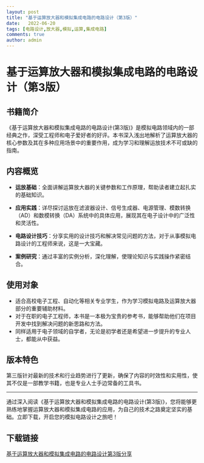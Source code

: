 ```yaml
---
layout: post
title: "基于运算放大器和模拟集成电路的电路设计（第3版）"
date:   2022-06-20
tags: [电路设计,放大器,模拟,运算,集成电路]
comments: true
author: admin
---
```

# 基于运算放大器和模拟集成电路的电路设计（第3版）

## 书籍简介

《基于运算放大器和模拟集成电路的电路设计(第3版)》是模拟电路领域内的一部经典之作，深受工程师和电子爱好者的好评。本书深入浅出地解析了运算放大器的核心参数及其在多种应用场景中的重要作用，成为学习和理解运放技术不可或缺的指南。

## 内容概览

- **运放基础**：全面讲解运算放大器的关键参数和工作原理，帮助读者建立起扎实的基础知识。
  
- **应用实践**：详尽探讨运放在滤波器设计、信号生成器、电源管理、模数转换（AD）和数模转换（DA）系统中的具体应用，展现其在电子设计中的广泛性和灵活性。
  
- **电路设计技巧**：分享实用的设计技巧和解决常见问题的方法，对于从事模拟电路设计的工程师来说，这是一大宝藏。
  
- **案例研究**：通过丰富的实例分析，深化理解，使理论知识与实践操作紧密结合。

## 使用对象

- 适合高校电子工程、自动化等相关专业学生，作为学习模拟电路及运算放大器部分的重要辅助材料。
- 对于在职的电子工程师，本书是一本极为宝贵的参考书，能够帮助他们在项目开发中找到解决问题的新思路和方法。
- 同样适用于电子领域的自学者，无论是初学者还是希望进一步提升的专业人士，都能从中获益。

## 版本特色

第三版针对最新的技术和行业趋势进行了更新，确保了内容的时效性和实用性，使其不仅是一部教学书籍，也是专业人士手边常备的工具书。

---

通过深入阅读《基于运算放大器和模拟集成电路的电路设计(第3版)》，您将能够更熟练地掌握运算放大器和模拟集成电路的应用，为自己的技术之路奠定坚实的基础。立即下载，开启您的模拟电路设计之旅吧！

## 下载链接

[基于运算放大器和模拟集成电路的电路设计第3版分享](https://pan.quark.cn/s/164930cf62d3)